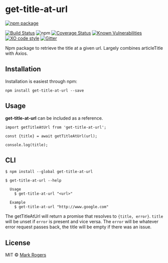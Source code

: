 # get-title-at-url

[![npm package](https://nodei.co/npm/get-title-at-url.png?downloads=true&downloadRank=true&stars=true)](https://nodei.co/npm/get-title-at-url/)

[![Build Status](https://img.shields.io/travis/m4bwav/get-title-at-url/master.svg)](https://travis-ci.org/m4bwav/get-title-at-url)
![npm](https://img.shields.io/npm/dt/get-title-at-url?style=plastic) 
[![Coverage Status](https://img.shields.io/coveralls/m4bwav/get-title-at-url/master.svg)](https://coveralls.io/github/m4bwav/get-title-at-url?branch=master)
[![Known Vulnerabilities](https://snyk.io/test/npm/get-title-at-url/badge.svg?style=flat-square)](https://snyk.io/test/npm/get-title-at-url)
[![XO code style](https://img.shields.io/badge/code_style-XO-5ed9c7.svg)](https://github.com/sindresorhus/xo)
[![Gitter](https://badges.gitter.im/m4bwav/get-title-at-url.svg)](https://gitter.im/m4bwav/get-title-at-url?utm_source=badge&utm_medium=badge&utm_campaign=pr-badge)  
  

Npm package to retrieve the title at a given url.  Largely combines articleTitle with Axios.


## Installation

Installation is easiest through npm:

`npm install get-title-at-url --save`


## Usage

**get-title-at-url** can be included as a reference.

```
import getTitleAtUrl from 'get-title-at-url';

const {title} = await getTitleAtUrl(url);

console.log(title);

```

## CLI

```
$ npm install --global get-title-at-url
```

```
$ get-title-at-url --help

  Usage
    $ get-title-at-url "<url>"

  Example
    $ get-title-at-url "http://www.google.com"
```

The getTitleAtUrl will return a promise that resolves to `{title, error}`.  `title` will be unset if `error` is present and vice versa.
The `error` will be whatever error request passes back, the title will be empty if there was an issue.
## License

MIT © [Mark Rogers](http://www.markdavidrogers.com)

